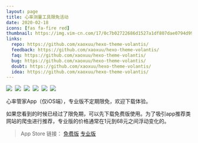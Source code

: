 ```yaml
---
layout: page
title: 心率测量工具限免活动
date: 2020-02-18
icons: [fas fa-fire red]
thumbnail: https://img.vim-cn.com/17/0c7b02722686d1527a1df807dae0794d995860.png
links:
  repo: https://github.com/xaoxuu/hexo-theme-volantis/
  feedback: https://github.com/xaoxuu/hexo-theme-volantis/
  faq: https://github.com/xaoxuu/hexo-theme-volantis/
  bug: https://github.com/xaoxuu/hexo-theme-volantis/
  doubt: https://github.com/xaoxuu/hexo-theme-volantis/
  idea: https://github.com/xaoxuu/hexo-theme-volantis/
---
```


<fancybox>
<img src='https://img.vim-cn.com/a0/7dd5e3b3eb5a1152c504e3d69f883eba249e4c.jpg'>&nbsp;
<img src='https://img.vim-cn.com/aa/e3c29fe028f73964455feedfa87faa86ec9a1d.jpg'>&nbsp;
<img src='https://img.vim-cn.com/26/a73995e39fa4297574bd23222efc508fbab09b.jpg'>&nbsp;
<img src='https://img.vim-cn.com/48/ef8676de6cb3e45ca8d72bf607b53118f6897f.jpg'>&nbsp;
<img src='https://img.vim-cn.com/72/7ccdd4c948a7c311dab51d164a466ed6dc64b4.jpg'>&nbsp;
<img src='https://img.vim-cn.com/a0/bf6ff6733807d980b4c274060571e3bbd24b74.jpg'>
</fancybox>

心率管家App（仅iOS端），专业版不定期限免，欢迎下载体验。


如果您看到的时候已经过了限免期，可以先下载免费版使用。为了吸引app推荐类网站的爬虫进行推荐，专业版的价格通常在1元到68元之间浮动变化的。

> App Store 链接： <btn>[免费版](https://apps.apple.com/cn/app/heart-mate-lite-hrm-utility/id1475747930?ls=1)</btn> <btn>[专业版](https://apps.apple.com/cn/app/heart-mate-pro-hrm-utility/id1463348922?ls=1)</btn>

